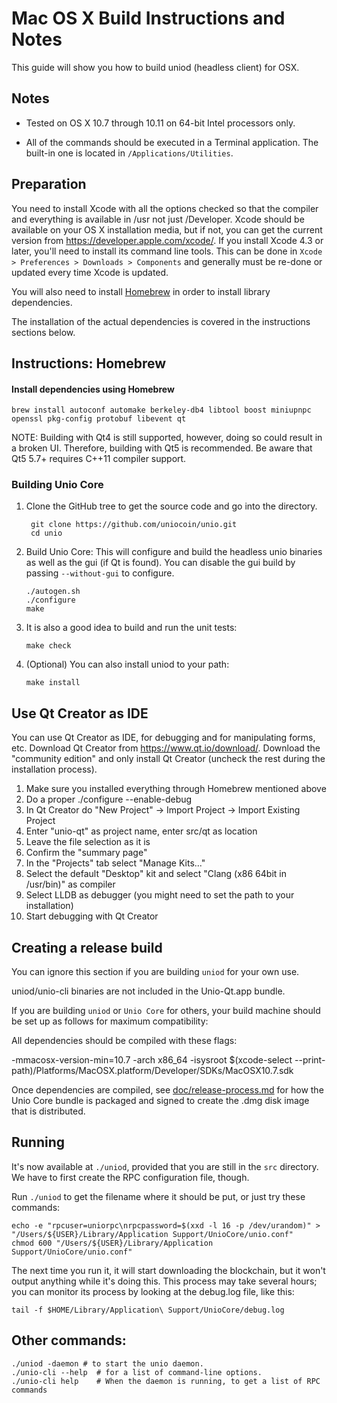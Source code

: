 Mac OS X Build Instructions and Notes
====================================
This guide will show you how to build uniod (headless client) for OSX.

Notes
-----

* Tested on OS X 10.7 through 10.11 on 64-bit Intel processors only.

* All of the commands should be executed in a Terminal application. The
built-in one is located in `/Applications/Utilities`.

Preparation
-----------

You need to install Xcode with all the options checked so that the compiler
and everything is available in /usr not just /Developer. Xcode should be
available on your OS X installation media, but if not, you can get the
current version from https://developer.apple.com/xcode/. If you install
Xcode 4.3 or later, you'll need to install its command line tools. This can
be done in `Xcode > Preferences > Downloads > Components` and generally must
be re-done or updated every time Xcode is updated.

You will also need to install [Homebrew](http://brew.sh) in order to install library
dependencies.

The installation of the actual dependencies is covered in the instructions
sections below.

Instructions: Homebrew
----------------------

#### Install dependencies using Homebrew

    brew install autoconf automake berkeley-db4 libtool boost miniupnpc openssl pkg-config protobuf libevent qt

NOTE: Building with Qt4 is still supported, however, doing so could result in a broken UI. Therefore, building with Qt5 is recommended. Be aware that Qt5 5.7+ requires C++11 compiler support.

### Building Unio Core

1. Clone the GitHub tree to get the source code and go into the directory.

        git clone https://github.com/uniocoin/unio.git
        cd unio

2.  Build Unio Core:
    This will configure and build the headless unio binaries as well as the gui (if Qt is found).
    You can disable the gui build by passing `--without-gui` to configure.

        ./autogen.sh
        ./configure
        make

3.  It is also a good idea to build and run the unit tests:

        make check

4.  (Optional) You can also install uniod to your path:

        make install

Use Qt Creator as IDE
------------------------
You can use Qt Creator as IDE, for debugging and for manipulating forms, etc.
Download Qt Creator from https://www.qt.io/download/. Download the "community edition" and only install Qt Creator (uncheck the rest during the installation process).

1. Make sure you installed everything through Homebrew mentioned above
2. Do a proper ./configure --enable-debug
3. In Qt Creator do "New Project" -> Import Project -> Import Existing Project
4. Enter "unio-qt" as project name, enter src/qt as location
5. Leave the file selection as it is
6. Confirm the "summary page"
7. In the "Projects" tab select "Manage Kits..."
8. Select the default "Desktop" kit and select "Clang (x86 64bit in /usr/bin)" as compiler
9. Select LLDB as debugger (you might need to set the path to your installation)
10. Start debugging with Qt Creator

Creating a release build
------------------------
You can ignore this section if you are building `uniod` for your own use.

uniod/unio-cli binaries are not included in the Unio-Qt.app bundle.

If you are building `uniod` or `Unio Core` for others, your build machine should be set up
as follows for maximum compatibility:

All dependencies should be compiled with these flags:

 -mmacosx-version-min=10.7
 -arch x86_64
 -isysroot $(xcode-select --print-path)/Platforms/MacOSX.platform/Developer/SDKs/MacOSX10.7.sdk

Once dependencies are compiled, see [doc/release-process.md](release-process.md) for how the Unio Core
bundle is packaged and signed to create the .dmg disk image that is distributed.

Running
-------

It's now available at `./uniod`, provided that you are still in the `src`
directory. We have to first create the RPC configuration file, though.

Run `./uniod` to get the filename where it should be put, or just try these
commands:

    echo -e "rpcuser=uniorpc\nrpcpassword=$(xxd -l 16 -p /dev/urandom)" > "/Users/${USER}/Library/Application Support/UnioCore/unio.conf"
    chmod 600 "/Users/${USER}/Library/Application Support/UnioCore/unio.conf"

The next time you run it, it will start downloading the blockchain, but it won't
output anything while it's doing this. This process may take several hours;
you can monitor its process by looking at the debug.log file, like this:

    tail -f $HOME/Library/Application\ Support/UnioCore/debug.log

Other commands:
-------

    ./uniod -daemon # to start the unio daemon.
    ./unio-cli --help  # for a list of command-line options.
    ./unio-cli help    # When the daemon is running, to get a list of RPC commands
